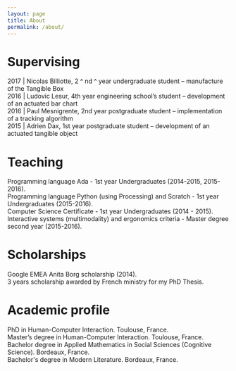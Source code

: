 ```yaml
---
layout: page
title: About
permalink: /about/
---
```


# Supervising
2017 | Nicolas Billiotte, 2 ^ nd ^ year undergraduate student – manufacture of the Tangible Box  
2016 | Ludovic Lesur, 4th year engineering school’s student – development of an actuated bar chart  
2016 | Paul Mesnigrente, 2nd year postgraduate student – implementation of a tracking algorithm  
2015 | Adrien Dax, 1st year postgraduate student – development of an actuated tangible object  


# Teaching
Programming language Ada - 1st year Undergraduates (2014-2015, 2015-2016).  
Programming language Python (using Processing) and Scratch - 1st year Undergraduates (2015-2016).  
Computer Science Certificate - 1st year Undergraduates (2014 - 2015).  
Interactive systems (multimodality) and ergonomics criteria  - Master degree second year (2015-2016).  

# Scholarships
Google EMEA Anita Borg scholarship (2014).  
3 years scholarship awarded by French ministry for my PhD Thesis.

# Academic profile  
PhD in Human-Computer Interaction. Toulouse, France.  
Master’s degree in Human-Computer Interaction. Toulouse, France.  
Bachelor degree in Applied Mathematics in Social Sciences (Cognitive Science). Bordeaux, France.  
Bachelor's degree in Modern Literature. Bordeaux, France.  
